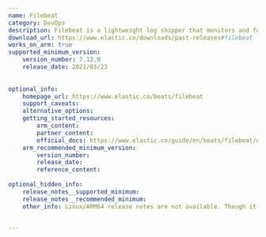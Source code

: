 ```yaml
---
name: Filebeat
category: DevOps
description: Filebeat is a lightweight log shipper that monitors and forwards log files to a central data processing system.
download_url: https://www.elastic.co/downloads/past-releases#filebeat
works_on_arm: true
supported_minimum_version:
    version_number: 7.12.0
    release_date: 2021/03/23
 
 
optional_info:
    homepage_url: https://www.elastic.co/beats/filebeat
    support_caveats: 
    alternative_options:
    getting_started_resources:
        arm_content:
        partner_content:
        official_docs: https://www.elastic.co/guide/en/beats/filebeat/current/filebeat-installation-configuration.html
    arm_recommended_minimum_version:
        version_number:
        release_date:
        reference_content:
 
optional_hidden_info:
    release_notes__supported_minimum:
    release_notes__recommended_minimum:
    other_info: Linux/ARM64 release notes are not available. Though it started releaseing filbeat for linux aarch64 since version 7.12.0.

 
---
```

